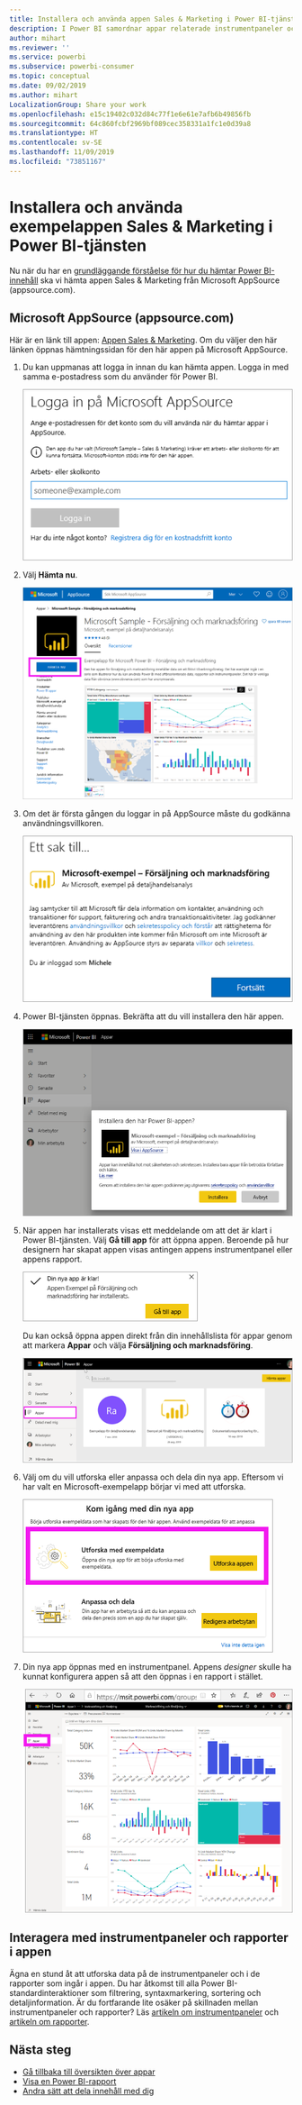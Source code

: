 ```yaml
---
title: Installera och använda appen Sales & Marketing i Power BI-tjänsten
description: I Power BI samordnar appar relaterade instrumentpaneler och rapporter på ett och samma ställe. Installera appen Sales & Marketing från AppSource.
author: mihart
ms.reviewer: ''
ms.service: powerbi
ms.subservice: powerbi-consumer
ms.topic: conceptual
ms.date: 09/02/2019
ms.author: mihart
LocalizationGroup: Share your work
ms.openlocfilehash: e15c19402c032d84c77f1e6e61e7afb6b49856fb
ms.sourcegitcommit: 64c860fcbf2969bf089cec358331a1fc1e0d39a8
ms.translationtype: HT
ms.contentlocale: sv-SE
ms.lasthandoff: 11/09/2019
ms.locfileid: "73851167"
---
```

# <a name="install-and-use-the-sample-sales-and-marketing-app-in-the-power-bi-service"></a>Installera och använda exempelappen Sales & Marketing i Power BI-tjänsten
Nu när du har en [grundläggande förståelse för hur du hämtar Power BI-innehåll](end-user-app-view.md) ska vi hämta appen Sales & Marketing från Microsoft AppSource (appsource.com). 


## <a name="microsoft-appsource-appsourcecom"></a>Microsoft AppSource (appsource.com)
Här är en länk till appen: [Appen Sales & Marketing](https://appsource.microsoft.com/product/power-bi/microsoft-retail-analysis-sample.salesandmarketingsample?tab=Overview). Om du väljer den här länken öppnas hämtningssidan för den här appen på Microsoft AppSource. 

1. Du kan uppmanas att logga in innan du kan hämta appen. Logga in med samma e-postadress som du använder för Power BI. 

    ![AppSource-inloggningsskärm  ](./media/end-user-app-marketing/power-bi-sign-in.png)

2. Välj **Hämta nu**. 

    ![Webbplatsen för AppSource med valda Power BI-appar  ](./media/end-user-app-marketing/power-bi-get-now.png)


3. Om det är första gången du loggar in på AppSource måste du godkänna användningsvillkoren. 

    ![Skärm med användningsvillkor för AppSource  ](./media/end-user-app-marketing/power-bi-term.png)


4. Power BI-tjänsten öppnas. Bekräfta att du vill installera den här appen.

    ![Vill du installera den här appen?  ](./media/end-user-apps/power-bi-app-install.png)

5. När appen har installerats visas ett meddelande om att det är klart i Power BI-tjänsten. Välj **Gå till app** för att öppna appen. Beroende på hur designern har skapat appen visas antingen appens instrumentpanel eller appens rapport.

    ![Appen har installerats ](./media/end-user-apps/power-bi-app-ready.png)

    Du kan också öppna appen direkt från din innehållslista för appar genom att markera **Appar** och välja **Försäljning och marknadsföring**.

    ![Appar i Power BI](./media/end-user-apps/power-bi-apps.png)


6. Välj om du vill utforska eller anpassa och dela din nya app. Eftersom vi har valt en Microsoft-exempelapp börjar vi med att utforska. 

    ![Utforska med exempeldata](./media/end-user-apps/power-bi-explore.png)

7.  Din nya app öppnas med en instrumentpanel. Appens *designer* skulle ha kunnat konfigurera appen så att den öppnas i en rapport i stället.  

    ![Utforska med exempeldata](./media/end-user-apps/power-bi-new-app.png)




## <a name="interact-with-the-dashboards-and-reports-in-the-app"></a>Interagera med instrumentpaneler och rapporter i appen
Ägna en stund åt att utforska data på de instrumentpaneler och i de rapporter som ingår i appen. Du har åtkomst till alla Power BI-standardinteraktioner som filtrering, syntaxmarkering, sortering och detaljinformation.  Är du fortfarande lite osäker på skillnaden mellan instrumentpaneler och rapporter?  Läs [artikeln om instrumentpaneler](end-user-dashboards.md) och [artikeln om rapporter](end-user-reports.md).  




## <a name="next-steps"></a>Nästa steg
* [Gå tillbaka till översikten över appar](end-user-apps.md)
* [Visa en Power BI-rapport](end-user-report-open.md)
* [Andra sätt att dela innehåll med dig](end-user-shared-with-me.md)
